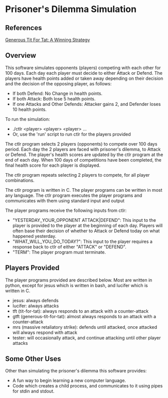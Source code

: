 # Prisoner's Dilemma Simulation

## References

[Generous Tit For Tat: A Winning Strategy](https://www.forbes.com/sites/rogerkay/2011/12/19/generous-tit-for-tat-a-winning-strategy/#1eb99df466eb)

## Overview

This software simulates opponents (players) competing with each other for 100 days.
Each day each player must decide to either Attack or Defend. The players have
health points added or taken away depending on their decision and the decision
of the opposing player, as follows:
* If both Defend:  No Change in health points.
* If both Attack:  Both lose 5 health points.
* If one Attacks and Other Defends: Attacker gains 2, and Defender loses 10 health points.

To run the simulation:
* ./ctlr \<player\> \<player\> \<player\> ...
* Or, use the 'run' script to run ctlr for the players provided

The ctlr program selects 2 players (opponents) to compete over 100 days period.
Each day the 2 players are faced with prisoner's dilemma, to Attack or Defend. The player's
health scores are updated by the ctlr program at the end of each day.
When 100 days of competitions have been completed, the final health score for each 
player is displayed.

The ctlr program repeats selecting 2 players to compete, for all player combinations.

The ctlr program is written in C. The player programs can be written in most any
language.  The ctlr program executes the player programs and communicates with
them using standard input and output

The player programs receive the following inputs from ctlr:
* "YESTERDAY_YOUR_OPPONENT ATTACK|DEFEND": This input to the player is provided
  to the player at the beginning of each day. Players will often base their 
  decision of whether to Attack or Defend today on what happened yesterday.
* "WHAT_WILL_YOU_DO_TODAY?": This input to the player requires a response back
  to ctlr of either "ATTACK" or "DEFEND".
* "TERM": The player program must terminate.

## Players Provided

The player programs provided are described below. Most are written in python,
except for jesus which is written in bash, and lucifer which is written in C.
* jesus: always defends
* lucifer: always attacks
* tft (tit-for-tat): always responds to an attack with a counter-attack
* gtft (generous-tit-for-tat): almost always responds to an attack with a counter-attack
* mrs (massive retaliatory strike): defends until attacked, once attacked 
  will always respond with attack
* tester: will occasionally attack, and continue attacking until other player attacks

## Some Other Uses

Other than simulating the prisoner's dilemma this software provides:
* A fun way to begin learning a new computer language.
* Code which creates a child process, and communicates to it using pipes for stdin and stdout.
